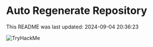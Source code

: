 # Auto Regenerate Repository

This README was last updated: 2024-09-04 20:36:23

 ![TryHackMe](https://tryhackme.com/badge/533634)